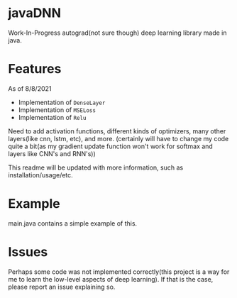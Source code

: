 # javaDNN
Work-In-Progress autograd(not sure though) deep learning library made in java. 

# Features

As of 8/8/2021
* Implementation of `DenseLayer`
* Implementation of `MSELoss`
* Implementation of `Relu`

Need to add activation functions, different kinds of optimizers, many other layers(like cnn, lstm, etc), and more.
(certainly will have to change my code quite a bit(as my gradient update function won't work for softmax and layers like CNN's and RNN's))

This readme will be updated with more information, such as installation/usage/etc.

# Example

main.java contains a simple example of this.

# Issues

Perhaps some code was not implemented correctly(this project is a way for me to learn the low-level aspects of deep learning). If that is the case, please report an issue explaining so.

